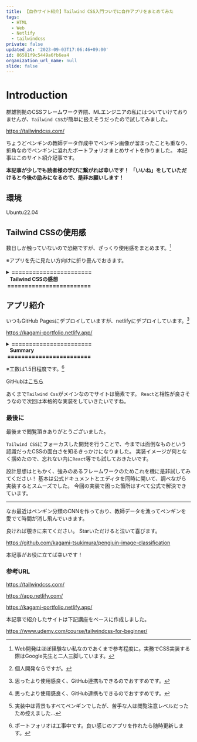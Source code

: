 ```yaml
---
title: 【自作サイト紹介】Tailwind CSS入門ついでに自作アプリをまとめてみた
tags:
  - HTML
  - Web
  - Netlify
  - tailwindcss
private: false
updated_at: '2023-09-03T17:06:46+09:00'
id: 86581f9c5449a6fb6ea4
organization_url_name: null
slide: false
---
```

# Introduction

群雄割拠のCSSフレームワーク界隈、MLエンジニアの私にはついていけておりませんが、`Tailwind CSS`が簡単に扱えそうだったので試してみました。

https://tailwindcss.com/

ちょうどペンギンの教師データ作成中でペンギン画像が溜まったことも重なり、折角なのでペンギンに溢れたポートフォリオまとめサイトを作りました。
本記事はこのサイト紹介記事です。

__本記事が少しでも読者様の学びに繋がれば幸いです！__
__「いいね」をしていただけると今後の励みになるので、是非お願いします！__

## 環境
Ubuntu22.04

## Tailwind CSSの使用感

数日しか触っていないので恐縮ですが、ざっくり使用感をまとめます。[^1]
[^1]: Web開発はほぼ経験ない私なのであくまで参考程度に。実務でCSS実装する際はGoogle先生と二人三脚しています。

※アプリを先に見たい方向けに折り畳んでおきます。

<details><summary><b>=======================<br>&nbsp;&nbsp;&nbsp;Tailwind CSSの感想<br>&nbsp;========================</b></summary><div>

__メリット__
- レスポンシブ対応が簡単。
- 実装時間の短縮。
- 使い回しやすい。
- 公式サイトが見やすい。

__デメリット__
- 保守性/可読性が悪い。
- ビルドが必要。

フロントエンドやデザイナーに特化した方は違和感満載かも知れませんが、正確さより利便性を重視する場合には良い選択になると思いました。

個人的にはレスポンシブ対応だけでも採用したくなります。[^2]
[^2]: 個人開発ならですが。

https://tailwindcss.com/docs/responsive-design

デメリットはソースコードが汚くなる点ですね。
私が慣れていないのも原因に思いますが、HTMLに書き込むのでコードは長くなりますし、可読性もマウスホバーしないと分かり辛く、保守が大変そうです。

とはいえ今後CSSを扱う際は`Tailwind CSS`を採用すると思います。
初見でもバニラCSSや他フレームワークと比べて圧倒的に早く実装できて好感触でした。

</div></details>

## アプリ紹介

いつもGitHub Pagesにデプロイしていますが、netlifyにデプロイしています。[^3]
[^3]: 思ったより使用感良く、GitHub連携もできるのでおすすめです。

https://kagami-portfolio.netlify.app/

<details><summary><b>=======================<br>&nbsp;&nbsp;&nbsp;Summary<br>&nbsp;========================</b></summary><div>

__実装__
- HTML
- Tailwind CSS

__概要__
- ポートフォリオ一覧
- 実装スキル一覧(一部抜粋)
- SNS等へのリンク
- 問い合わせフォーム（formrun使用）[^3]
[^3]: 実装時間短縮で使用しました。ペンギン分類CNNを優先したかったのです...

__（一応の）こだわりポイント__

- レスポンシブ対応
- シンプルデザイン
- ペンギン愛[^4]
[^4]: 実装中は背景もすべてペンギンでしたが、苦手な人は閲覧注意レベルだったため控えました...

</div></details>

※工数は1.5日程度です。[^5]
[^5]: ポートフォリオは工事中です。良い感じのアプリを作れたら随時更新します。

GitHubは[こちら](https://github.com/kagami-tsukimura/kagami.com)

あくまで`Tailwind Css`がメインなのでサイトは簡素です。
`React`と相性が良さそうなので次回は本格的な実装をしていきたいですね。

### 最後に

最後まで閲覧頂きありがとうございました。

`Tailwind CSS`にフォーカスした開発を行うことで、今までは面倒なものという認識だったCSSの面白さを知るきっかけになりました。
実装イメージが何となく掴めたので、忘れない内に`React`等でも試しておきたいです。

設計思想はともかく、強みのあるフレームワークのためこれを機に是非試してみてください！
基本は公式ドキュメントとエディタを同時に開いて、調べながら実装するとスムーズでした。
今回の実装で困った箇所はすべて公式で解決できています。

*****

なお最近はペンギン分類のCNNを作っており、教師データを漁ってペンギンを愛でて時間が消し飛んでいきます。

良ければ覗きに来てください。
Starいただけると泣いて喜びます。

https://github.com/kagami-tsukimura/pengiuin-image-classification


本記事がお役に立てば幸いです！


### 参考URL

https://tailwindcss.com/

https://app.netlify.com/

https://kagami-portfolio.netlify.app/

本記事で紹介したサイトは下記講座をベースに作成しました。

https://www.udemy.com/course/tailwindcss-for-beginner/
